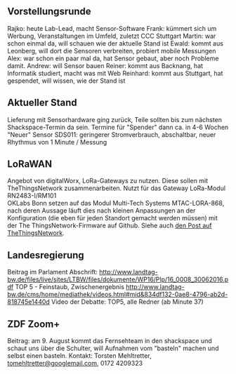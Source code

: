 ## Vorstellungsrunde

Rajko: heute Lab-Lead, macht Sensor-Software
Frank: kümmert sich um Werbung, Veranstaltungen im Umfeld, zuletzt CCC Stuttgart
Martin: war schon einmal da, will schauen wie der aktuelle Stand ist
Ewald: kommt aus Leonberg, will dort die Sensoren verbreiten, probiert mobile Messungen
Alex: war schon ein paar mal da, hat Sensor gebaut, aber noch Probleme damit.
Andrew: will Sensor bauen
Reiner: kommt aus Backnang, hat Informatik studiert, macht was mit Web
Reinhard: kommt aus Stuttgart, hat gespendet, will wissen, wie der Stand ist

## Aktueller Stand

Lieferung mit Sensorhardware ging zurück, Teile sollten bis zum nächsten Shackspace-Termin da sein.
Termine für "Spender" dann ca. in 4-6 Wochen  
"Neuer" Sensor SDS011: geringerer Stromverbrauch, abschaltbar, neuer Rhythmus von 1 Minute / Messung

## LoRaWAN
Angebot von digitalWorx, LoRa-Gateways zu nutzen. Diese sollen mit TheThingsNetwork zusammenarbeiten.
Nutzt für das Gateway LoRa-Modul RN2483-I/RM101  
OKLabs Bonn setzen auf das Modul Multi-Tech Systems MTAC-LORA-868, nach deren Aussage läuft dies nach kleinen Anpassungen an der Konfiguration (die eben für jeden Standort gemacht werden müssen) mit der The ThingsNetwork-Firmware auf Github. Siehe auch [den Post auf TheThingsNetwork](https://www.thethingsnetwork.org/community/bonn/post/first-diy-gateway).  

## Landesregierung
Beitrag im Parlament
Abschrift: http://www.landtag-bw.de/files/live/sites/LTBW/files/dokumente/WP16/Plp/16_0008_30062016.pdf
TOP 5 - Feinstaub, Zwischenergebnis
http://www.landtag-bw.de/cms/home/mediathek/videos.html#mid&834df132-0ae8-4796-ab2d-818745e1440d
Video der Debatte: TOP5, alle Redner (ab Minute 37)

## ZDF Zoom+
Beitrag: am 9. August kommt das Fernsehteam in den shackspace und schaut uns über die Schulter, will Aufnahmen vom "basteln" machen und selbst einen basteln.
Kontakt: Torsten Mehltretter, tomehltretter@googlemail.com, 0172 4209323

